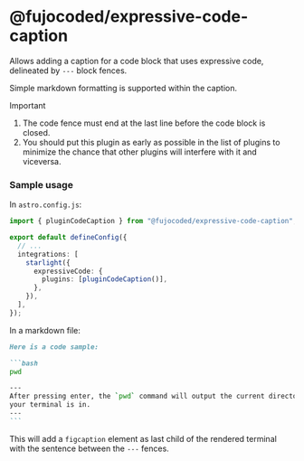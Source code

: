 # @fujocoded/expressive-code-caption

Allows adding a caption for a code block that uses expressive code, delineated by `---` block fences.

Simple markdown formatting is supported within the caption.

> [!IMPORTANT]
>
> 1. The code fence must end at the last line before the code block is closed.
> 2. You should put this plugin as early as possible in the list of plugins to minimize the chance that other plugins will interfere with it and viceversa.

### Sample usage

In `astro.config.js`:

```ts
import { pluginCodeCaption } from "@fujocoded/expressive-code-caption";

export default defineConfig({
  // ...
  integrations: [
    starlight({
      expressiveCode: {
        plugins: [pluginCodeCaption()],
      },
    }),
  ],
});
```

In a markdown file:

````md
Here is a code sample:

```bash
pwd

---
After pressing enter, the `pwd` command will output the current directory
your terminal is in.
---
```
````

This will add a `figcaption` element as last child of the rendered terminal with the sentence between the `---` fences.

